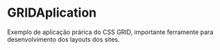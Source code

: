 # GRIDAplication
Exemplo de aplicação prárica do CSS GRID, importante ferramente para desenvolvimento dos layouts dos sites.
